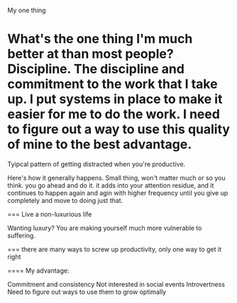 My one thing

What's the one thing I'm much better at than most people? Discipline. The discipline and commitment to the work that I take up. I put systems in place to make it easier for me to do the work. I need to figure out a way to use this quality of mine to the best advantage. 
===
Tyipcal pattern of getting distracted when you're productive.

Here's how it generally happens. Small thing, won't matter much or so you think. you go ahead and do it. it adds into your attention residue, and it continues to happen again and agin with higher frequency until you give up completely and move to doing just that.

===
Live a non-luxurious life

Wanting luxury? You are making yourself much more vulnerable to suffering. 

===
there are many ways to screw up productivity, only one way to get it right

====
My advantage:

Commitment and consistency
Not interested in social events
Introvertness
Need to figure out ways to use them to grow optimally


